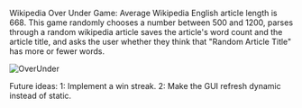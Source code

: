 Wikipedia Over Under Game:
Average Wikipedia English article length is 668. This game randomly chooses a number between 500 and 1200, 
parses through a random wikipedia article saves the article's word count and the article title, 
and asks the user whether they think that "Random Article Title" has more or fewer words. 


![OverUnder](https://github.com/kstodu2/WikiOverUnder/assets/83611423/1fd45b8c-c522-4f41-9ef7-ed5959409ffc)


Future ideas:
1: Implement a win streak.
2: Make the GUI refresh dynamic instead of static.
